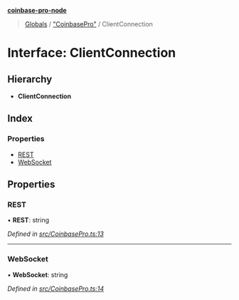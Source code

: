 **[coinbase-pro-node](../README.md)**

> [Globals](../globals.md) / ["CoinbasePro"](../modules/_coinbasepro_.md) / ClientConnection

# Interface: ClientConnection

## Hierarchy

- **ClientConnection**

## Index

### Properties

- [REST](_coinbasepro_.clientconnection.md#rest)
- [WebSocket](_coinbasepro_.clientconnection.md#websocket)

## Properties

### REST

• **REST**: string

_Defined in [src/CoinbasePro.ts:13](https://github.com/bennyn/coinbase-pro-node/blob/7eff64a/src/CoinbasePro.ts#L13)_

---

### WebSocket

• **WebSocket**: string

_Defined in [src/CoinbasePro.ts:14](https://github.com/bennyn/coinbase-pro-node/blob/7eff64a/src/CoinbasePro.ts#L14)_
